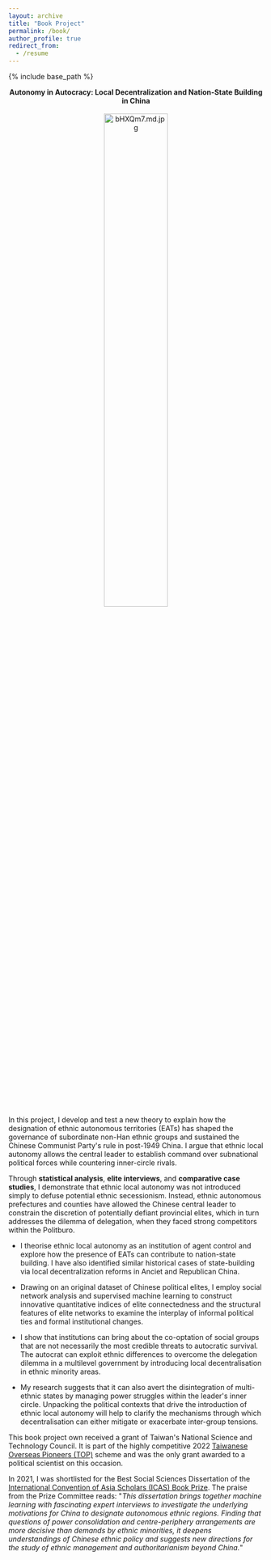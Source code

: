 ```yaml
---
layout: archive
title: "Book Project"
permalink: /book/
author_profile: true
redirect_from:
  - /resume
---
```


{% include base_path %}

<div align="center"><b>
Autonomy in Autocracy: Local Decentralization and Nation-State Building in China
</b></div>

<html><body>
&nbsp&nbsp
</html></body>

<div align="center">
<a href="https://freeimage.host/i/bHXQm7"><img src="https://iili.io/bHXQm7.md.jpg" alt="bHXQm7.md.jpg" border="0" width=50% height=50%></a>
</div>

<html><body>
&nbsp&nbsp
</html></body>

In this project, I develop and test a new theory to explain how the designation of ethnic autonomous territories (EATs) has shaped the governance of subordinate non-Han ethnic groups and sustained the Chinese Communist Party's rule in post-1949 China. I argue that ethnic local autonomy allows the central leader to establish command over subnational political forces while countering inner-circle rivals.

Through **statistical analysis**, **elite interviews**, and **comparative case studies**, I demonstrate that ethnic local autonomy was not introduced simply to defuse potential ethnic secessionism. Instead, ethnic autonomous prefectures and counties have allowed the Chinese central leader to constrain the discretion of potentially defiant provincial elites, which in turn addresses the dilemma of delegation, when they faced strong competitors within the Politburo. 

  - I theorise ethnic local autonomy as an institution of agent control and explore how the presence of EATs can contribute to nation-state building. I have also identified similar historical cases of state-building via local decentralization reforms in Anciet and Republican China.

  - Drawing on an original dataset of Chinese political elites, I employ social network analysis and supervised machine learning to construct innovative quantitative indices of elite connectedness and the structural features of elite networks to examine the interplay of informal political ties and formal institutional changes.

  - I show that institutions can bring about the co-optation of social groups that are not necessarily the most credible threats to autocratic survival. The autocrat can exploit ethnic differences to overcome the delegation dilemma in a multilevel government by introducing local decentralisation in ethnic minority areas.

  - My research suggests that it can also avert the disintegration of multi-ethnic states by managing power struggles within the leader's inner circle. Unpacking the political contexts that drive the introduction of ethnic local autonomy will help to clarify the mechanisms through which decentralisation can either mitigate or exacerbate inter-group tensions.

This book project own received a grant of Taiwan's National Science and Technology Council. It is part of the highly competitive 2022 [Taiwanese Overseas Pioneers (TOP)](https://www.stpi.narl.org.tw/public/top.htm) scheme and was the only grant awarded to a political scientist on this occasion.

In 2021, I was shortlisted for the Best Social Sciences Dissertation of the [International Convention of Asia Scholars (ICAS) Book Prize](https://www.iias.asia/the-newsletter/article/ibp-2021-english-language-edition-social-sciences). The praise from the Prize Committee reads: "*This dissertation brings together machine learning with fascinating expert interviews to investigate the underlying motivations for China to designate autonomous ethnic regions. Finding that questions of power consolidation and centre-periphery arrangements are more decisive than demands by ethnic minorities, it deepens understandings of Chinese ethnic policy and suggests new directions for the study of ethnic management and authoritarianism beyond China.*"